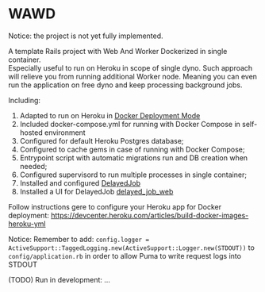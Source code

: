 # WAWD

Notice: the project is not yet fully implemented.

A template Rails project with Web And Worker Dockerized in single container.  
Especially useful to run on Heroku in scope of single dyno. Such approach will relieve you from running additional Worker node.
Meaning you can even run the application on free dyno and keep processing background jobs.

Including:
1. Adapted to run on Heroku in [Docker Deployment Mode](https://devcenter.heroku.com/articles/build-docker-images-heroku-yml)
2. Included docker-compose.yml for running with Docker Compose in self-hosted environment
3. Configured for default Heroku Postgres database;
4. Configured to cache gems in case of running with Docker Compose;
5. Entrypoint script with automatic migrations run and DB creation when needed;
6. Configured supervisord to run multiple processes in single container;
7. Installed and configured [DelayedJob](https://github.com/collectiveidea/delayed_job)
8. Installed a UI for DelayedJob [delayed_job_web](https://github.com/ejschmitt/delayed_job_web)


Follow instructions gere to configure your Heroku app for Docker deployment:
https://devcenter.heroku.com/articles/build-docker-images-heroku-yml

Notice:
Remember to add:
`config.logger = ActiveSupport::TaggedLogging.new(ActiveSupport::Logger.new(STDOUT))`
to `config/application.rb` in order to allow Puma to write request logs into STDOUT

(TODO) Run in development:
...
